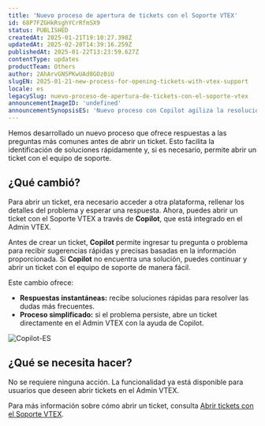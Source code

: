 ```yaml
---
title: 'Nuevo proceso de apertura de tickets con el Soporte VTEX'
id: 68P7FZGHkRsghYCrRfmSX9
status: PUBLISHED
createdAt: 2025-01-21T19:10:27.398Z
updatedAt: 2025-02-20T14:39:16.259Z
publishedAt: 2025-01-22T13:23:59.627Z
contentType: updates
productTeam: Others
author: 2AhArvGNSPKwUAd8GOz0iU
slugEN: 2025-01-21-new-process-for-opening-tickets-with-vtex-support
locale: es
legacySlug: nuevo-proceso-de-apertura-de-tickets-con-el-soporte-vtex
announcementImageID: 'undefined'
announcementSynopsisES: 'Nuevo proceso con Copilot agiliza la resolución de dudas y la apertura de tickets con Soporte VTEX.'
---
```


Hemos desarrollado un nuevo proceso que ofrece respuestas a las preguntas más comunes antes de abrir un ticket. Esto facilita la identificación de soluciones rápidamente y, si es necesario, permite abrir un ticket con el equipo de soporte.

## ¿Qué cambió?
Para abrir un ticket, era necesario acceder a otra plataforma, rellenar los detalles del problema y esperar una respuesta. Ahora, puedes abrir un ticket con el Soporte VTEX a través de **Copilot**, que está integrado en el Admin VTEX.

Antes de crear un ticket, **Copilot** permite ingresar tu pregunta o problema para recibir sugerencias rápidas y precisas basadas en la información proporcionada. Si **Copilot** no encuentra una solución, puedes continuar y abrir un ticket con el equipo de soporte de manera fácil.

Este cambio ofrece:

- **Respuestas instantáneas:** recibe soluciones rápidas para resolver las dudas más frecuentes.
- **Proceso simplificado:** si el problema persiste, abre un ticket directamente en el Admin VTEX con la ayuda de Copilot.

![Copilot-ES](https://cdn.statically.io/gh/vtexdocs/help-center-content/refs/heads/main/docs/es/announcements/2025/enero/2025-01-21-nuevo-proceso-de-apertura-de-tickets-con-el-soporte-vtex_1.gif)

## ¿Qué se necesita hacer?
No se requiere ninguna acción. La funcionalidad ya está disponible para usuarios que deseen abrir tickets en el Admin VTEX.

Para más información sobre cómo abrir un ticket, consulta [Abrir tickets con el Soporte VTEX](/es/tutorial/abrir-chamados-para-o-suporte-vtex--16yOEqpO32UQYygSmMSSAM).

